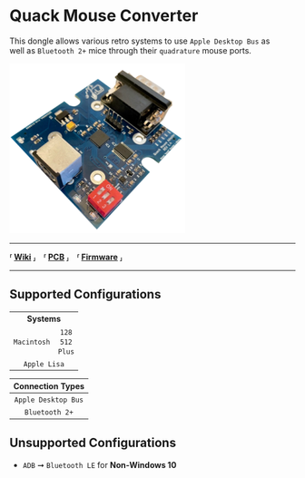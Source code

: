 [Board]: Images/Preview.png

[Wiki]: https://github.com/demik/quack/wiki
[PCB]: EDA/Changelog.md
[Firmware]: main/README.md


# Quack Mouse Converter

This dongle allows various retro systems to use `Apple Desktop Bus` as <br>
well as `Bluetooth 2+` mice through their `quadrature` mouse ports.

![Board]

---

**⸢ [Wiki] ⸥ ⸢ [PCB] ⸥ ⸢ [Firmware] ⸥**

---

## Supported Configurations

<table>
    <tr><th colspan = '2' align = 'center' >Systems</th></tr>
    <tr><td><code>Macintosh</code><td align = 'center'><code>128</code><br><code>512</code><br><code>Plus</code></td></tr>
    <tr><td colspan = '2' align = 'center' ><code>Apple Lisa</code></td></tr>
</table>

| Connection Types |
|:----------:|
| `Apple Desktop Bus` |
| `Bluetooth 2+` |

## Unsupported Configurations

- `ADB` ➞ `Bluetooth LE` for **Non-Windows 10**
